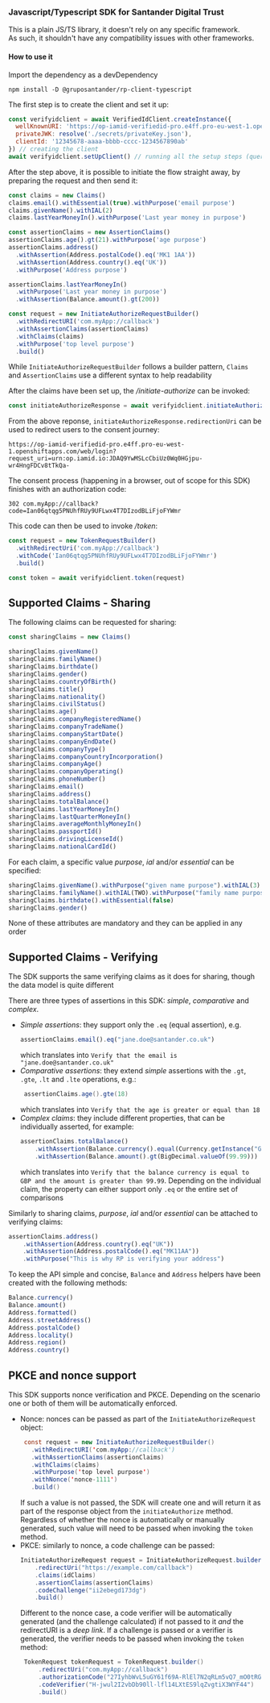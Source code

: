 ### Javascript/Typescript SDK for Santander Digital Trust

This is a plain JS/TS library, it doesn't rely on any specific framework. <br>
As such, it shouldn't have any compatibility issues with other frameworks.

#### How to use it

Import the dependency as a devDependency
```
npm install -D @gruposantander/rp-client-typescript
```

The first step is to create the client and set it up:

```js
const verifyidclient = await VerifiedIdClient.createInstance({
  wellKnownURI: 'https://op-iamid-verifiedid-pro.e4ff.pro-eu-west-1.openshiftapps.com/.well-known/openid-configuration',
  privateJWK: resolve('./secrets/privateKey.json'),
  clientId: '12345678-aaaa-bbbb-cccc-1234567890ab'
}) // creating the client
await verifyidclient.setUpClient() // running all the setup steps (querying the well-known endpoint and storing the public jwks)
```

After the step above, it is possible to initiate the flow straight away, by preparing the request and then send it:

```js
const claims = new Claims()
claims.email().withEssential(true).withPurpose('email purpose')
claims.givenName().withIAL(2)
claims.lastYearMoneyIn().withPurpose('Last year money in purpose')

const assertionClaims = new AssertionClaims()
assertionClaims.age().gt(21).withPurpose('age purpose')
assertionClaims.address()
  .withAssertion(Address.postalCode().eq('MK1 1AA'))
  .withAssertion(Address.country().eq('UK'))
  .withPurpose('Address purpose')

assertionClaims.lastYearMoneyIn()
  .withPurpose('Last year money in purpose')
  .withAssertion(Balance.amount().gt(200))

const request = new InitiateAuthorizeRequestBuilder()
  .withRedirectURI('com.myApp://callback')
  .withAssertionClaims(assertionClaims)
  .withClaims(claims)
  .withPurpose('top level purpose')
  .build()
```

While `InitiateAuthorizeRequestBuilder` follows a builder pattern, `Claims` and `AssertionClaims` use a different 
syntax to help readability

After the claims have been set up, the _/initiate-authorize_ can be invoked:

```js
const initiateAuthorizeResponse = await verifyidclient.initiateAuthorize(request)
```

From the above reponse, `initiateAuthorizeResponse.redirectionUri` can be used to redirect users to the consent journey:
```
https://op-iamid-verifiedid-pro.e4ff.pro-eu-west-1.openshiftapps.com/web/login?request_uri=urn:op.iamid.io:JDAQ9YwMSLcCbiUz0Wq0HGjpu-wr4HngFDCv8tTkQa-
```
The consent process (happening in a browser, out of scope for this SDK) finishes with an authorization code:
```
302 com.myApp://callback?code=Ian06qtqg5PNUhfRUy9UFLwx4T7DIzodBLiFjoFYWmr
```
This code can then be used to invoke _/token_:

```js
const request = new TokenRequestBuilder()
  .withRedirectUri('com.myApp://callback')
  .withCode('Ian06qtqg5PNUhfRUy9UFLwx4T7DIzodBLiFjoFYWmr')
  .build()

const token = await verifyidclient.token(request)
```

## Supported Claims - Sharing
The following claims can be requested for sharing:
```js
const sharingClaims = new Claims()

sharingClaims.givenName()
sharingClaims.familyName()
sharingClaims.birthdate()
sharingClaims.gender()
sharingClaims.countryOfBirth()
sharingClaims.title()
sharingClaims.nationality()
sharingClaims.civilStatus()
sharingClaims.age()
sharingClaims.companyRegisteredName()
sharingClaims.companyTradeName()
sharingClaims.companyStartDate()
sharingClaims.companyEndDate()
sharingClaims.companyType()
sharingClaims.companyCountryIncorporation()
sharingClaims.companyAge()
sharingClaims.companyOperating()
sharingClaims.phoneNumber()
sharingClaims.email()
sharingClaims.address()
sharingClaims.totalBalance()
sharingClaims.lastYearMoneyIn()
sharingClaims.lastQuarterMoneyIn()
sharingClaims.averageMonthlyMoneyIn()
sharingClaims.passportId()
sharingClaims.drivingLicenseId()
sharingClaims.nationalCardId()
```

For each claim, a specific value _purpose_, _ial_ and/or _essential_ can be specified:
```js
sharingClaims.givenName().withPurpose("given name purpose").withIAL(3).withEssential(true)
sharingClaims.familyName().withIAL(TWO).withPurpose("family name purpose")
sharingClaims.birthdate().withEssential(false)
sharingClaims.gender()
```
None of these attributes are mandatory and they can be applied in any order

## Supported Claims - Verifying

The SDK supports the same verifying claims as it does for sharing, though the data model is quite different

There are three types of assertions in this SDK: _simple_, _comparative_ and _complex_.
 * *Simple assertions*:  they support only the ``.eq`` (equal assertion), e.g.
    ```js
    assertionClaims.email().eq("jane.doe@santander.co.uk")
    ```
   which translates into ``Verify that the email is "jane.doe@santander.co.uk"``
 * *Comparative assertions*: they extend _simple_ assertions with the ``.gt``, ``.gte``, ``.lt`` and ``.lte`` operations, e.g.:
   ```java
    assertionClaims.age().gte(18)
    ``` 
   which translates into ``Verify that the age is greater or equal than 18``
 * *Complex claims*: they include different properties, that can be individually asserted, for example:
    ```js
    assertionClaims.totalBalance()
        .withAssertion(Balance.currency().equal(Currency.getInstance("GBP")))
        .withAssertion(Balance.amount().gt(BigDecimal.valueOf(99.99)))
    ```
   which translates into ``Verify that the balance currency is equal to GBP and the amount is greater than 99.99``. 
   Depending on the individual claim, the property can either support only ``.eq`` or the entire set of comparisons 

Similarly to sharing claims, _purpose_, _ial_ and/or _essential_ can be attached to verifying claims:
```js
assertionClaims.address()
    .withAssertion(Address.country().eq("UK"))
    .withAssertion(Address.postalCode().eq("MK11AA"))
    .withPurpose("This is why RP is verifying your address")
```

To keep the API simple and concise, ``Balance`` and ``Address`` helpers have been created with the following methods:
```js
Balance.currency()
Balance.amount()
Address.formatted() 
Address.streetAddress()
Address.postalCode()
Address.locality()
Address.region()
Address.country()
```

## PKCE and nonce support
This SDK supports nonce verification and PKCE. Depending on the scenario one or both of them will be automatically enforced.
* Nonce: nonces can be passed as part of the ``InitiateAuthorizeRequest`` object:
   ```java
    const request = new InitiateAuthorizeRequestBuilder()
      .withRedirectURI('com.myApp://callback')
      .withAssertionClaims(assertionClaims)
      .withClaims(claims)
      .withPurpose('top level purpose')
      .withNonce('nonce-1111')
      .build()
    ```
    If such a value is not passed, the SDK will create one and will return it as part of the response object from the ``initiateAuthorize`` method.
    Regardless of whether the nonce is automatically or manually generated, such value will need to be passed when invoking the ``token`` method.
 * PKCE: similarly to nonce, a code challenge can be passed:
   ```java
   InitiateAuthorizeRequest request = InitiateAuthorizeRequest.builder()
       .redirectUri("https://example.com/callback")
       .claims(idClaims)
       .assertionClaims(assertionClaims)
       .codeChallenge("ii2ebegd173dg")
       .build()
   ```
   Different to the nonce case, a code verifier will be automatically generated (and the challenge calculated) if not passed to it *and* the redirectURI is a _deep link_. 
   If a challenge is passed or a verifier is generated, the verifier needs to be passed when invoking the ``token`` method:
   ```java
    TokenRequest tokenRequest = TokenRequest.builder()
        .redirectUri("com.myApp://callback")
        .authorizationCode("27IyhbWvL5uGY61f69A-RlEl7N2qRLm5vQ7_mO0tRGH")
        .codeVerifier("H-jwul2I2vbDb90ll-lfl14LXtES9lqZvgtiX3WYF44")
        .build()
    ```



